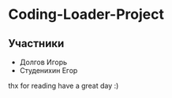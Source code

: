 # Coding-Loader-Project
## Участники
- Долгов Игорь
- Студенихин Егор

thx for reading
have a great day :)

